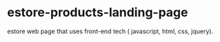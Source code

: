 # estore-products-landing-page
estore web page that uses front-end tech ( javascript, html, css, jquery).
